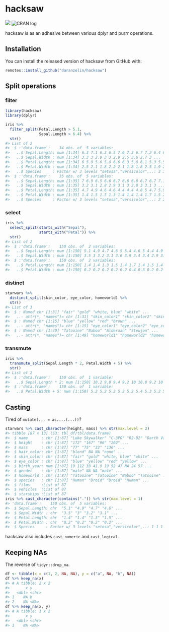
<!-- README.md is generated from README.Rmd. Please edit that file -->

# hacksaw

<!-- badges: start -->

![](https://camo.githubusercontent.com/ea6e0ff99602c3563e3dd684abf60b30edceaeef/68747470733a2f2f696d672e736869656c64732e696f2f62616467652f6c6966656379636c652d6578706572696d656e74616c2d6f72616e67652e737667)
![CRAN log](http://www.r-pkg.org/badges/version/hacksaw)
<!-- badges: end -->

hacksaw is as an adhesive between various dplyr and purrr operations.

## Installation

You can install the released version of hacksaw from GitHub with:

``` r
remotes::install_github("daranzolin/hacksaw")
```

## Split operations

### filter

``` r
library(hacksaw)
library(dplyr)

iris %>% 
  filter_split(Petal.Length > 5.1,
               Sepal.Length > 6.4) %>% 
  str()
#> List of 2
#>  $ :'data.frame':    34 obs. of  5 variables:
#>   ..$ Sepal.Length: num [1:34] 6.3 7.1 6.3 6.5 7.6 7.3 6.7 7.2 6.4 6.8 ...
#>   ..$ Sepal.Width : num [1:34] 3.3 3 2.9 3 3 2.9 2.5 3.6 2.7 3 ...
#>   ..$ Petal.Length: num [1:34] 6 5.9 5.6 5.8 6.6 6.3 5.8 6.1 5.3 5.5 ...
#>   ..$ Petal.Width : num [1:34] 2.5 2.1 1.8 2.2 2.1 1.8 1.8 2.5 1.9 2.1 ...
#>   ..$ Species     : Factor w/ 3 levels "setosa","versicolor",..: 3 3 3 3 3 3 3 3 3 3 ...
#>  $ :'data.frame':    35 obs. of  5 variables:
#>   ..$ Sepal.Length: num [1:35] 7 6.9 6.5 6.6 6.7 6.6 6.8 6.7 6.7 7.1 ...
#>   ..$ Sepal.Width : num [1:35] 3.2 3.1 2.8 2.9 3.1 3 2.8 3 3.1 3 ...
#>   ..$ Petal.Length: num [1:35] 4.7 4.9 4.6 4.6 4.4 4.4 4.8 5 4.7 5.9 ...
#>   ..$ Petal.Width : num [1:35] 1.4 1.5 1.5 1.3 1.4 1.4 1.4 1.7 1.5 2.1 ...
#>   ..$ Species     : Factor w/ 3 levels "setosa","versicolor",..: 2 2 2 2 2 2 2 2 2 3 ...
```

### select

``` r
iris %>% 
  select_split(starts_with("Sepal"),
               starts_with("Petal")) %>% 
  str()
#> List of 2
#>  $ :'data.frame':    150 obs. of  2 variables:
#>   ..$ Sepal.Length: num [1:150] 5.1 4.9 4.7 4.6 5 5.4 4.6 5 4.4 4.9 ...
#>   ..$ Sepal.Width : num [1:150] 3.5 3 3.2 3.1 3.6 3.9 3.4 3.4 2.9 3.1 ...
#>  $ :'data.frame':    150 obs. of  2 variables:
#>   ..$ Petal.Length: num [1:150] 1.4 1.4 1.3 1.5 1.4 1.7 1.4 1.5 1.4 1.5 ...
#>   ..$ Petal.Width : num [1:150] 0.2 0.2 0.2 0.2 0.2 0.4 0.3 0.2 0.2 0.1 ...
```

### distinct

``` r
starwars %>% 
  distinct_split(skin_color, eye_color, homeworld) %>% 
  str()
#> List of 3
#>  $ : Named chr [1:31] "fair" "gold" "white, blue" "white" ...
#>   ..- attr(*, "names")= chr [1:31] "skin_color1" "skin_color2" "skin_color3" "skin_color4" ...
#>  $ : Named chr [1:15] "blue" "yellow" "red" "brown" ...
#>   ..- attr(*, "names")= chr [1:15] "eye_color1" "eye_color2" "eye_color3" "eye_color4" ...
#>  $ : Named chr [1:49] "Tatooine" "Naboo" "Alderaan" "Stewjon" ...
#>   ..- attr(*, "names")= chr [1:49] "homeworld1" "homeworld2" "homeworld3" "homeworld4" ...
```

### transmute

``` r
iris %>% 
  transmute_split(Sepal.Length * 2, Petal.Width + 5) %>% 
  str()
#> List of 2
#>  $ :'data.frame':    150 obs. of  1 variable:
#>   ..$ Sepal.Length * 2: num [1:150] 10.2 9.8 9.4 9.2 10 10.8 9.2 10 8.8 9.8 ...
#>  $ :'data.frame':    150 obs. of  1 variable:
#>   ..$ Petal.Width + 5: num [1:150] 5.2 5.2 5.2 5.2 5.2 5.4 5.3 5.2 5.2 5.1 ...
```

## Casting

Tired of `mutate(... = as....(...))`?

``` r
starwars %>% cast_character(height, mass) %>% str(max.level = 2) 
#> tibble [87 × 13] (S3: tbl_df/tbl/data.frame)
#>  $ name      : chr [1:87] "Luke Skywalker" "C-3PO" "R2-D2" "Darth Vader" ...
#>  $ height    : chr [1:87] "172" "167" "96" "202" ...
#>  $ mass      : chr [1:87] "77" "75" "32" "136" ...
#>  $ hair_color: chr [1:87] "blond" NA NA "none" ...
#>  $ skin_color: chr [1:87] "fair" "gold" "white, blue" "white" ...
#>  $ eye_color : chr [1:87] "blue" "yellow" "red" "yellow" ...
#>  $ birth_year: num [1:87] 19 112 33 41.9 19 52 47 NA 24 57 ...
#>  $ gender    : chr [1:87] "male" NA NA "male" ...
#>  $ homeworld : chr [1:87] "Tatooine" "Tatooine" "Naboo" "Tatooine" ...
#>  $ species   : chr [1:87] "Human" "Droid" "Droid" "Human" ...
#>  $ films     :List of 87
#>  $ vehicles  :List of 87
#>  $ starships :List of 87
iris %>% cast_character(contains(".")) %>% str(max.level = 1)
#> 'data.frame':    150 obs. of  5 variables:
#>  $ Sepal.Length: chr  "5.1" "4.9" "4.7" "4.6" ...
#>  $ Sepal.Width : chr  "3.5" "3" "3.2" "3.1" ...
#>  $ Petal.Length: chr  "1.4" "1.4" "1.3" "1.5" ...
#>  $ Petal.Width : chr  "0.2" "0.2" "0.2" "0.2" ...
#>  $ Species     : Factor w/ 3 levels "setosa","versicolor",..: 1 1 1 1 1 1 1 1 1 1 ...
```

hacksaw also includes `cast_numeric` and `cast_logical`.

## Keeping NAs

The reverse of `tidyr::drop_na`.

``` r
df <- tibble(x = c(1, 2, NA, NA), y = c("a", NA, "b", NA))
df %>% keep_na(x)
#> # A tibble: 2 x 2
#>       x y    
#>   <dbl> <chr>
#> 1    NA b    
#> 2    NA <NA>
df %>% keep_na(x, y)
#> # A tibble: 1 x 2
#>       x y    
#>   <dbl> <chr>
#> 1    NA <NA>
```
